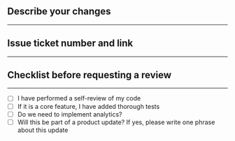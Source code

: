 ## Describe your changes
---
## Issue ticket number and link
---
## Checklist before requesting a review
---
  - [ ] I have performed a self-review of my code
  - [ ] If it is a core feature, I have added thorough tests
  - [ ] Do we need to implement analytics?
  - [ ] Will this be part of a product update? If yes, please write one phrase about this update
